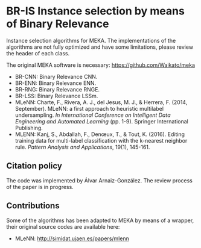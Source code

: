 # BR-IS Instance selection by means of Binary Relevance
Instance selection algorithms for MEKA. The implementations of the algorithms are not fully optimized and have some limitations, please review the header of each class.

The original MEKA software is necessary: https://github.com/Waikato/meka

* BR-CNN: Binary Relevance CNN.
* BR-ENN: Binary Relevance ENN.
* BR-RNG: Binary Relevance RNGE.
* BR-LSS: Binary Relevance LSSm.
* MLeNN: Charte, F., Rivera, A. J., del Jesus, M. J., & Herrera, F. (2014, September). MLeNN: a first approach to heuristic multilabel undersampling. _In International Conference on Intelligent Data Engineering and Automated Learning_ (pp. 1-9). Springer International Publishing.
* MLENN: Kanj, S., Abdallah, F., Denœux, T., & Tout, K. (2016). Editing training data for multi-label classification with the k-nearest neighbor rule. _Pattern Analysis and Applications_, 19(1), 145-161.

## Citation policy
The code was implemented by Álvar Arnaiz-González. The review process of the paper is in progress.

## Contributions
Some of the algorithms has been adapted to MEKA by means of a wrapper, their original source codes are available here:

* MLeNN: http://simidat.ujaen.es/papers/mlenn
